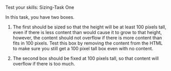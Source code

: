 Test your skills: Sizing-Task One

In this task, you have two boxes.

1. The first should be sized so that the height will be at least 100 pixels tall, even if there is less content than would cause it to grow to that height, however, the content should not overflow if there is more content than fits in 100 pixels. Test this box by removing the content from the HTML to make sure you still get a 100 pixel tall box even with no content.

2. The second box should be fixed at 100 pixels tall, so that content will overflow if there is too much.
